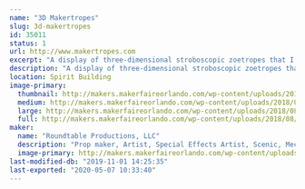 ```yaml
---
name: "3D Makertropes"
slug: 3d-makertropes
id: 35011
status: 1
url: http://www.makertropes.com
excerpt: "A display of three-dimensional stroboscopic zoetropes that I call Makertropes."
description: "A display of three-dimensional stroboscopic zoetropes that I call Makertropes.  This exhibit builds on the successful creation of the Marvelous Mechanical Makey Making Machine created for MFO 2017.  There will be some new creations and upgrades to the animation from what was learned last year.   And some interactive elements as well."
location: Spirit Building
image-primary:
  thumbnail: http://makers.makerfaireorlando.com/wp-content/uploads/2018/08/2017-10-22-15.33.40-150x150.jpg
  medium: http://makers.makerfaireorlando.com/wp-content/uploads/2018/08/2017-10-22-15.33.40-300x169.jpg
  large: http://makers.makerfaireorlando.com/wp-content/uploads/2018/08/2017-10-22-15.33.40-1024x576.jpg
  full: http://makers.makerfaireorlando.com/wp-content/uploads/2018/08/2017-10-22-15.33.40.jpg
maker:
  name: "Roundtable Productions, LLC"
  description: "Prop maker, Artist, Special Effects Artist, Scenic, Mechanical Engineer, and professional Maker."
  image-primary: http://makers.makerfaireorlando.com/wp-content/uploads/2015/05/WebLogo2sm.png
last-modified-db: "2019-11-01 14:25:35"
last-exported: "2020-05-07 10:33:40"
---
```

